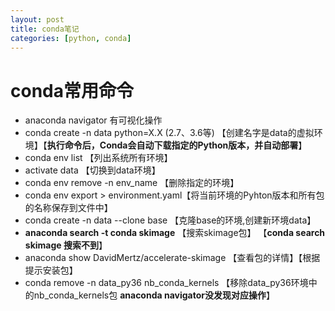 ```yaml
---
layout: post
title: conda笔记
categories: [python, conda] 
---
```


# conda常用命令
- anaconda navigator 有可视化操作
- conda create -n data python=X.X (2.7、3.6等) 【创建名字是data的虚拟环境】【**执行命令后，Conda会自动下载指定的Python版本，并自动部署**】
- conda env list 【列出系统所有环境】
- activate data 【切换到data环境】
- conda env remove -n env_name 【删除指定的环境】
- conda env export > environment.yaml【将当前环境的Pyhton版本和所有包的名称保存到文件中】
- conda create -n data --clone base 【克隆base的环境,创建新环境data】
- **anaconda search -t conda skimage** 【搜索skimage包】 【**conda search skimage 搜索不到**】
- anaconda show  DavidMertz/accelerate-skimage 【查看包的详情】【根据提示安装包】
- conda remove -n data_py36 nb_conda_kernels 【移除data_py36环境中的nb_conda_kernels包 **anaconda navigator没发现对应操作**】
